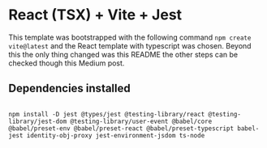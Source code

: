 # React (TSX) + Vite + Jest

This template was bootstrapped with the following command `npm create vite@latest` and the React template with typescript was chosen.
Beyond this the only thing changed was this README the other steps can be checked though this Medium post.

## Dependencies installed

<code>
npm install -D jest @types/jest @testing-library/react @testing-library/jest-dom @testing-library/user-event @babel/core @babel/preset-env @babel/preset-react @babel/preset-typescript babel-jest identity-obj-proxy jest-environment-jsdom ts-node
</code>
